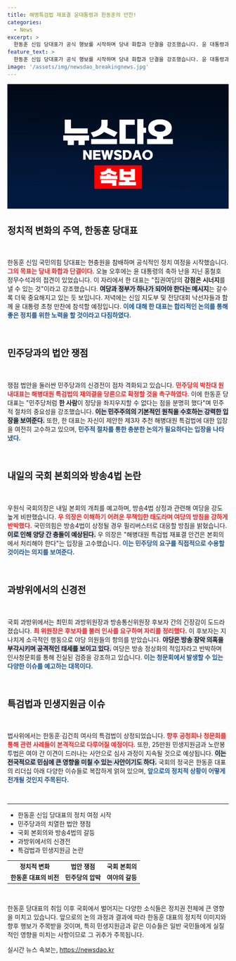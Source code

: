 ```yaml
---
title: 해병특검법 재표결 윤대통령과 한동훈의 만찬!
categories:
  - News
excerpt: >
  한동훈 신임 당대표가 공식 행보를 시작하며 당내 화합과 단결을 강조했습니다. 윤 대통령과의 만찬을 앞두고 민주당과의 신경전이 시작된 가운데, 해병대원 특검법을 둘러싼 갈등이 고조되고 있습니다. 클릭 유도!
feature_text: >
  한동훈 신임 당대표가 공식 행보를 시작하며 당내 화합과 단결을 강조했습니다. 윤 대통령과의 만찬을 앞두고 민주당과의 신경전이 시작된 가운데, 해병대원 특검법을 둘러싼 갈등이 고조되고 있습니다. 클릭 유도!
image: '/assets/img/newsdao_breakingnews.jpg'
---
```


<p><img src="/assets/img/newsdao_breakingnews.jpg" alt="firstkoreanews 속보" /></p>

<h2 data-ke-size="size26">정치적 변화의 주역, 한동훈 당대표</h2>

<p data-ke-size="size16">&nbsp;</p>

<p>한동훈 신임 국민의힘 당대표는 현충원을 참배하며 공식적인 정치 여정을 시작했습니다. <b><span style="color: #ee2323;">그의 목표는 당내 화합과 단결이다.</span></b> 오늘 오후에는 윤 대통령의 축하 난을 지닌 홍철호 정무수석과의 접견이 있었습니다. 이 자리에서 한 대표는 "집권여당의 <b>강점은 시너지</b>를 낼 수 있는 것"이라고 강조했습니다. <b><span style="background-color: #21538527;">여당과 정부가 하나가 되어야 한다는 메시지</span></b>는 갈수록 더욱 중요해지고 있는 듯 보입니다. 저녁에는 신임 지도부 및 전당대회 낙선자들과 함께 윤 대통령 초청 만찬에 참석할 예정입니다. <b><span style="color: #1a5490;">이에 대해 한 대표는 합리적인 논의를 통해 좋은 정치를 위한 노력을 할 것이라고 다짐하였다.</span></b> </p>

<p data-ke-size="size16">&nbsp;</p>

<h2 data-ke-size="size26">민주당과의 법안 쟁점</h2>

<p data-ke-size="size16">&nbsp;</p>

<p>쟁점 법안을 둘러싼 민주당과의 신경전이 점차 격화되고 있습니다. <b><span style="color: #ee2323;">민주당의 박찬대 원내대표는 해병대원 특검법의 재의결을 당론으로 확정할 것을 촉구하였다.</span></b> 이에 한동훈 당대표는 "민주당처럼 <b>한 사람</b>이 정당을 좌지우지할 수 없다는 점을 분명히 했다"며 민주적 절차의 중요성을 강조했습니다. <b><span style="background-color: #21538527;">이는 민주주의의 기본적인 원칙을 수호하는 강력한 입장을 보여준다.</span></b> 또한, 한 대표는 자신이 제안한 제3자 추천 해병대원 특검법에 대한 입장을 여전히 고수하고 있으며, <b><span style="color: #1a5490;">민주적 절차를 통한 충분한 논의가 필요하다는 입장을 나타냈다.</span></b> </p>

<p data-ke-size="size16">&nbsp;</p>

<h2 data-ke-size="size26">내일의 국회 본회의와 방송4법 논란</h2>

<p data-ke-size="size16">&nbsp;</p>

<p>우원식 국회의장은 내일 본회의 개최를 예고하며, 방송4법 상정과 관련해 여당을 강도 높게 비판했습니다. <b><span style="color: #ee2323;">우 의장은 이해하기 어려운 무책임한 태도라며 여당의 방침을 강하게 반박했다.</span></b> 국민의힘은 방송4법이 상정될 경우 필리버스터로 대응할 방침을 밝혔습니다. <b><span style="background-color: #21538527;">이로 인해 양당 간 충돌이 예상된다.</span></b> 우 의장은 "해병대원 특검법 재표결 안건은 본회의에서 처리해야 한다"는 입장을 고수했습니다. <b><span style="color: #1a5490;">이는 민주당의 요구를 직접적으로 수용할 것이라는 의지를 보여준다.</span></b> </p>

<p data-ke-size="size16">&nbsp;</p>

<h2 data-ke-size="size26">과방위에서의 신경전</h2>

<p data-ke-size="size16">&nbsp;</p>

<p>국회 과방위에서는 최민희 과방위원장과 방송통신위원장 후보자 간의 긴장감이 도드라졌습니다. <b><span style="color: #ee2323;">최 위원장은 후보자를 불러 인사를 요구하며 자리를 정리했다.</span></b> 이 후보자는 지나치게 소극적인 행동으로 야당 의원들의 항의를 받았습니다. <b><span style="background-color: #21538527;">야당은 방송 장악 의혹을 부각시키며 공격적인 태세를 보이고 있다.</span></b> 여당은 방송 정상화의 적임자라고 반박하며 인사청문회를 통해 진실된 검증을 강조하고 있습니다. <b><span style="color: #1a5490;">이는 청문회에서 발생할 수 있는 다양한 이슈를 예고하는 대목이다.</span></b></p>

<p data-ke-size="size16">&nbsp;</p>

<h2 data-ke-size="size26">특검법과 민생지원금 이슈</h2>

<p data-ke-size="size16">&nbsp;</p>

<p>법사위에서는 한동훈·김건희 여사의 특검법이 상정되었습니다. <b><span style="color: #ee2323;">향후 공청회나 청문회를 통해 관련 사례들이 본격적으로 다루어질 예정이다.</span></b> 또한, 25만원 민생지원금과 노란봉투법은 여야 간 이견이 드러나는 사안으로 심사 과정이 지속될 것으로 예상됩니다. <b><span style="background-color: #21538527;">이는 전국적으로 민심에 큰 영향을 미칠 수 있는 사안이기도 하다.</span></b> 국회의 정국은 한동훈 대표의 리더십 아래 다양한 이슈들로 복잡하게 얽혀 있으며, <b><span style="color: #1a5490;">앞으로의 정치적 상황이 어떻게 전개될 것인지 주목된다.</span></b></p>

<p data-ke-size="size16">&nbsp;</p>

<hr>

<ul>
    <li>한동훈 신임 당대표의 정치 여정 시작</li>
    <li>민주당과의 치열한 법안 쟁점</li>
    <li>국회 본회의와 방송4법의 갈등</li>
    <li>과방위에서의 신경전</li>
    <li>특검법과 민생지원금 논란</li>
</ul>

<table>
    <tr>
        <td style="text-align: center; height: 17px;"><b>정치적 변화</b></td>
        <td style="text-align: center; height: 17px;"><b>법안 쟁점</b></td>
        <td style="text-align: center; height: 17px;"><b>국회 본회의</b></td>
    </tr>
    <tr>
        <td style="text-align: center; height: 17px;"><b>한동훈 대표의 비전</b></td>
        <td style="text-align: center; height: 17px;"><b>민주당의 압박</b></td>
        <td style="text-align: center; height: 17px;"><b>여야의 갈등</b></td>
    </tr>
</table>

<p data-ke-size="size16">&nbsp;</p>

<p>한동훈 당대표의 취임 이후 국회에서 벌어지는 다양한 소식들은 정치권 전체에 큰 영향을 미치고 있습니다. 앞으로의 논의 과정과 결과에 따라 한동훈 대표의 정치적 이미지와 향후 행보가 주목받을 것이며, 특히 민생지원금과 같은 이슈들은 일반 국민들에게 실질적인 영향을 미치는 사항이므로 그 귀추가 주목됩니다.</p>
실시간 뉴스 속보는, <a href="https://newsdao.kr" rel="dofollow">https://newsdao.kr</a>


